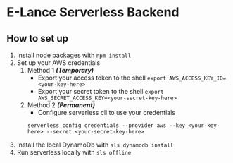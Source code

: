 # E-Lance Serverless Backend

## How to set up
1. Install node packages with `npm install`
1. Set up your AWS credentials
    1. Method 1 __*(Temporary)*__
        * Export your access token to the shell `export AWS_ACCESS_KEY_ID=<your-key-here>`
        * Export your secret token to the shell `export AWS_SECRET_ACCESS_KEY=<your-secret-key-here>`
    1. Method 2 __*(Permanent)*__
        * Configure serverless cli to use your credentials 
        ```
        serverless config credentials --provider aws --key <your-key-here> --secret <your-secret-key-here>
        ```
1. Install the local DynamoDb with `sls dynamodb install`
1. Run serverless locally with `sls offline`
